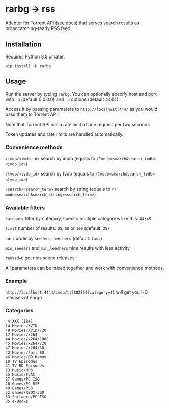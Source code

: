 # rarbg → rss

Adapter for Torrent API ([see docs](https://torrentapi.org/apidocs_v2.txt)) that serves search results as broadcatching-ready RSS feed.

## Installation

Requires Python 3.5 or later.

```
pip install -U rarbg
```

## Usage

Run the server by typing `rarbg`. You can optionally specify host and port with `-h` (default 0.0.0.0) and `-p` options (default 4444).

Access it by passing parameters to `http://localhost:444/` as you would pass them to Torrent API.

Note that Torrent API has a rate limit of one request per two seconds.

Token updates and rate limits are handled automatically.

### Convenience methods

`/imdb/<imdb_id>` search by imdb (equals to `/?mode=search&search_imdb=<imdb_id>`)

`/tvdb/<tvdb_id>` search by tvdb (equals to `/?mode=search&search_tvdb=<tvdb_id>`)

`/search/<search_term>` search by string (equals to `/?mode=search&search_string=<search_term>`)

### Available filters

`category` filter by category, specify multiple categories like this:  `44;45`

`limit` number of results: `25`, `50` or `100` (default: `25`)

`sort` order by `seeders`, `leechers` (default: `last`)

`min_seeders` and `min_leechers` hide results with less activity

`ranked=0` get non-scene releases

All parameters can be mixed together and work with convenience methods.

### Example

`http://localhost:4444/imdb/tt2802850?category=41` will get you HD releases of Fargo

### Categories

```
 4 XXX (18+)
14 Movies/XVID
48 Movies/XVID/720
17 Movies/x264
44 Movies/x264/1080
45 Movies/x264/720
47 Movies/x264/3D
42 Movies/Full BD
46 Movies/BD Remux
18 TV Episodes
41 TV HD Episodes
23 Music/MP3
25 Music/FLAC
27 Games/PC ISO
28 Games/PC RIP
40 Games/PS3
32 Games/XBOX-360
33 Software/PC ISO
35 e-Books
```

